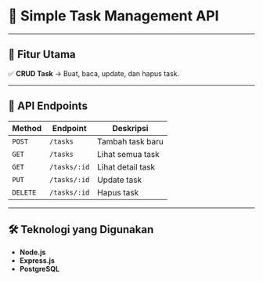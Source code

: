 # 🚀 Simple Task Management API

---

## 📌 Fitur Utama

✅ **CRUD Task** → Buat, baca, update, dan hapus task.

---

## 🚀 API Endpoints

| **Method** | **Endpoint** | **Deskripsi**     |
| ---------- | ------------ | ----------------- |
| `POST`     | `/tasks`     | Tambah task baru  |
| `GET`      | `/tasks`     | Lihat semua task  |
| `GET`      | `/tasks/:id` | Lihat detail task |
| `PUT`      | `/tasks/:id` | Update task       |
| `DELETE`   | `/tasks/:id` | Hapus task        |

---

## 🛠️ Teknologi yang Digunakan

- **Node.js**
- **Express.js**
- **PostgreSQL**
